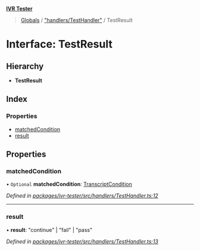 **[IVR Tester](../README.md)**

> [Globals](../README.md) / ["handlers/TestHandler"](../modules/_handlers_testhandler_.md) / TestResult

# Interface: TestResult

## Hierarchy

* **TestResult**

## Index

### Properties

* [matchedCondition](_handlers_testhandler_.testresult.md#matchedcondition)
* [result](_handlers_testhandler_.testresult.md#result)

## Properties

### matchedCondition

• `Optional` **matchedCondition**: [TranscriptCondition](_conditions_transcriptcondition_.transcriptcondition.md)

*Defined in [packages/ivr-tester/src/handlers/TestHandler.ts:12](https://github.com/SketchingDev/ivr-tester/blob/a93dd5f/packages/ivr-tester/src/handlers/TestHandler.ts#L12)*

___

### result

•  **result**: \"continue\" \| \"fail\" \| \"pass\"

*Defined in [packages/ivr-tester/src/handlers/TestHandler.ts:13](https://github.com/SketchingDev/ivr-tester/blob/a93dd5f/packages/ivr-tester/src/handlers/TestHandler.ts#L13)*
